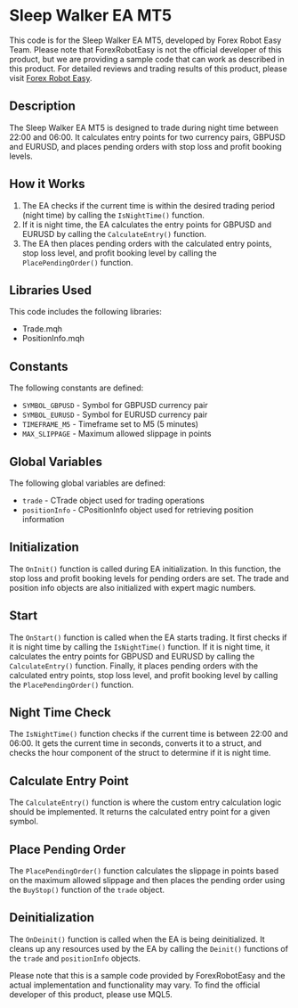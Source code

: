 # Sleep Walker EA MT5

This code is for the Sleep Walker EA MT5, developed by Forex Robot Easy Team. Please note that ForexRobotEasy is not the official developer of this product, but we are providing a sample code that can work as described in this product. For detailed reviews and trading results of this product, please visit [Forex Robot Easy](https://forexroboteasy.com/forex-robot-review/sleep-walker-ea-mt5-review-optimize-night-trades/).

## Description

The Sleep Walker EA MT5 is designed to trade during night time between 22:00 and 06:00. It calculates entry points for two currency pairs, GBPUSD and EURUSD, and places pending orders with stop loss and profit booking levels.

## How it Works

1. The EA checks if the current time is within the desired trading period (night time) by calling the `IsNightTime()` function.
2. If it is night time, the EA calculates the entry points for GBPUSD and EURUSD by calling the `CalculateEntry()` function.
3. The EA then places pending orders with the calculated entry points, stop loss level, and profit booking level by calling the `PlacePendingOrder()` function.

## Libraries Used

This code includes the following libraries:
- Trade.mqh
- PositionInfo.mqh

## Constants

The following constants are defined:
- `SYMBOL_GBPUSD` - Symbol for GBPUSD currency pair
- `SYMBOL_EURUSD` - Symbol for EURUSD currency pair
- `TIMEFRAME_M5` - Timeframe set to M5 (5 minutes)
- `MAX_SLIPPAGE` - Maximum allowed slippage in points

## Global Variables

The following global variables are defined:
- `trade` - CTrade object used for trading operations
- `positionInfo` - CPositionInfo object used for retrieving position information

## Initialization

The `OnInit()` function is called during EA initialization. In this function, the stop loss and profit booking levels for pending orders are set. The trade and position info objects are also initialized with expert magic numbers.

## Start

The `OnStart()` function is called when the EA starts trading. It first checks if it is night time by calling the `IsNightTime()` function. If it is night time, it calculates the entry points for GBPUSD and EURUSD by calling the `CalculateEntry()` function. Finally, it places pending orders with the calculated entry points, stop loss level, and profit booking level by calling the `PlacePendingOrder()` function.

## Night Time Check

The `IsNightTime()` function checks if the current time is between 22:00 and 06:00. It gets the current time in seconds, converts it to a struct, and checks the hour component of the struct to determine if it is night time.

## Calculate Entry Point

The `CalculateEntry()` function is where the custom entry calculation logic should be implemented. It returns the calculated entry point for a given symbol.

## Place Pending Order

The `PlacePendingOrder()` function calculates the slippage in points based on the maximum allowed slippage and then places the pending order using the `BuyStop()` function of the `trade` object.

## Deinitialization

The `OnDeinit()` function is called when the EA is being deinitialized. It cleans up any resources used by the EA by calling the `Deinit()` functions of the `trade` and `positionInfo` objects.

Please note that this is a sample code provided by ForexRobotEasy and the actual implementation and functionality may vary. To find the official developer of this product, please use MQL5.
